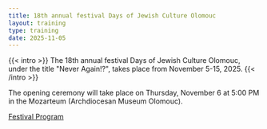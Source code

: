 ```yaml
---
title: 18th annual festival Days of Jewish Culture Olomouc
layout: training
type: training
date: 2025-11-05
---
```


{{< intro >}}
The 18th annual festival Days of Jewish Culture Olomouc, under the title "Never Again!?", takes place from November 5-15, 2025.
{{< /intro >}}

The opening ceremony will take place on Thursday, November 6 at 5:00 PM in the Mozarteum (Archdiocesan Museum Olomouc).

[Festival Program](/files/DZKO_program.pdf)